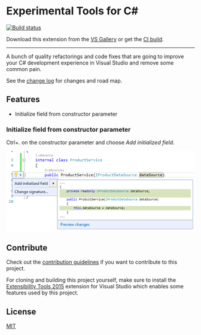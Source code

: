 # Experimental Tools for C\#

<!-- Replace this badge with your own-->
[![Build status](https://ci.appveyor.com/api/projects/status/hv6uyc059rqbc6fj?svg=true)](https://ci.appveyor.com/project/madskristensen/extensibilitytools)

<!-- Update the VS Gallery link after you upload the VSIX-->
Download this extension from the [VS Gallery](https://visualstudiogallery.msdn.microsoft.com/[GuidFromGallery])
or get the [CI build](http://vsixgallery.com/extension/f2ba275d-a5ca-4bf9-b8ef-2e580cb13cd3/).

---------------------------------------

A bunch of quality refactorings and code fixes that are going to improve your C# development experience in Visual Studio and remove some common pain.

See the [change log](CHANGELOG.md) for changes and road map.

## Features

- Initialize field from constructor parameter

### Initialize field from constructor parameter
Ctrl+. on the constructor parameter and choose *Add initialized field*.

![Initialize field from constructor parameter](art/InitializeFieldFromConstructor.png)

## Contribute
Check out the [contribution guidelines](CONTRIBUTING.md)
if you want to contribute to this project.

For cloning and building this project yourself, make sure
to install the
[Extensibility Tools 2015](https://visualstudiogallery.msdn.microsoft.com/ab39a092-1343-46e2-b0f1-6a3f91155aa6)
extension for Visual Studio which enables some features
used by this project.

## License
[MIT](LICENSE)